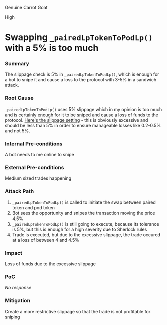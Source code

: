 Genuine Carrot Goat

High

# Swapping `_pairedLpTokenToPodLp()` with a 5% is too much

### Summary

The slippage check is 5% in `_pairedLpTokenToPodLp()`, which is enough for a bot to snipe it and cause a loss to the protocol with 3-5% 
 in a sandwich attack.

### Root Cause

`_pairedLpTokenToPodLp()` uses 5% slippage which in my opinion is too much and is certainly enough for it to be sniped and cause a loss of funds to the protocol. [Here's the slippage setting](https://github.com/sherlock-audit/2025-01-peapods-finance/blob/main/contracts/contracts/AutoCompoundingPodLp.sol#L318-L320) - this is obviously excessive and should be less than 5% in order to ensure manageable losses like 0.2-0.5% and not 5%.

### Internal Pre-conditions

A bot needs to me online to snipe

### External Pre-conditions

Medium sized trades happening

### Attack Path

1. `_pairedLpTokenToPodLp()` is called to initiate the swap between paired token and pod token
2. Bot sees the opportunity and snipes the transaction moving the price 4.5%
3. `_pairedLpTokenToPodLp()` is still going to execute, because its tolerance is 5%, but this is enough for a high severity due to Sherlock rules
4. Trade is executed, but due to the excessive slippage, the trade occured at a loss of between 4 and 4.5%

### Impact

Loss of funds due to the excessive slippage

### PoC

_No response_

### Mitigation

Create a more restrictive slippage so that the trade is not profitable for sniping